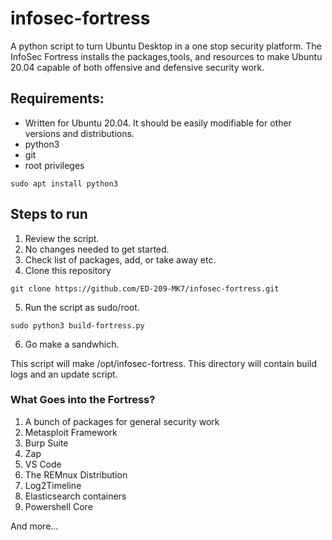 # infosec-fortress
A python script to turn Ubuntu Desktop in a one stop security platform. The InfoSec Fortress installs the packages,tools, and resources to make Ubuntu 20.04 capable of both offensive and defensive security work.

## Requirements:

+ Written for Ubuntu 20.04. It should be easily modifiable for other versions and distributions.
+ python3
+ git
+ root privileges

`sudo apt install python3`

## Steps to run

1. Review the script.
2. No changes needed to get started.
3. Check list of packages, add, or take away etc.
4. Clone this repository

`git clone https://github.com/ED-209-MK7/infosec-fortress.git`

5. Run the script as sudo/root.

`sudo python3 build-fortress.py`

6. Go make a sandwhich.

This script will make /opt/infosec-fortress. This directory will contain build logs and an update script.

### What Goes into the Fortress?

1. A bunch of packages for general security work
2. Metasploit Framework
3. Burp Suite
4. Zap
5. VS Code
6. The REMnux Distribution
7. Log2Timeline
8. Elasticsearch containers
9. Powershell Core

And more...